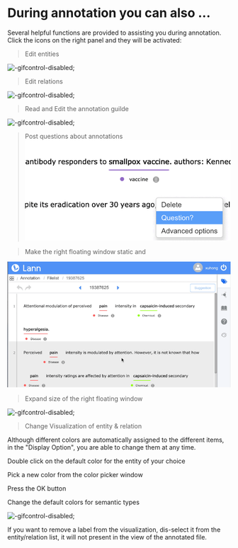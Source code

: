 # During annotation you can also ...

Several helpful functions are provided to assisting you during annotation. Click the icons on the right panel and they will be activated:

> Edit entities

![](../_gif/edit-entity.gif "-gifcontrol-disabled;")

> Edit relations

![](../_gif/edit-relation.gif "-gifcontrol-disabled;")

> Read and Edit the annotation guilde

![](../_gif/edit-guideline-during.gif "-gifcontrol-disabled;")

> Post questions about annotations
![](../_gif/qa.gif "-gifcontrol-disabled;")

> Make the right floating window static and 

![](../_gif/float-static.gif "-gifcontrol-disabled;")

> Expand size of the right floating window

![](../_gif/expand-size.gif "-gifcontrol-disabled;")

> Change Visualization of entity & relation

Although different colors are automatically assigned to the different items, in the "Display Option", you are able to change them at any time.

Double click on the default color for the entity of your choice

Pick a new color from the color picker window

Press the OK button

Change the default colors for semantic types

![](../_gif/change-visilization.gif "-gifcontrol-disabled;")

If you want to remove a label from the visualization, dis-select it from the entity/relation list, it will not present in the view of the annotated file.



